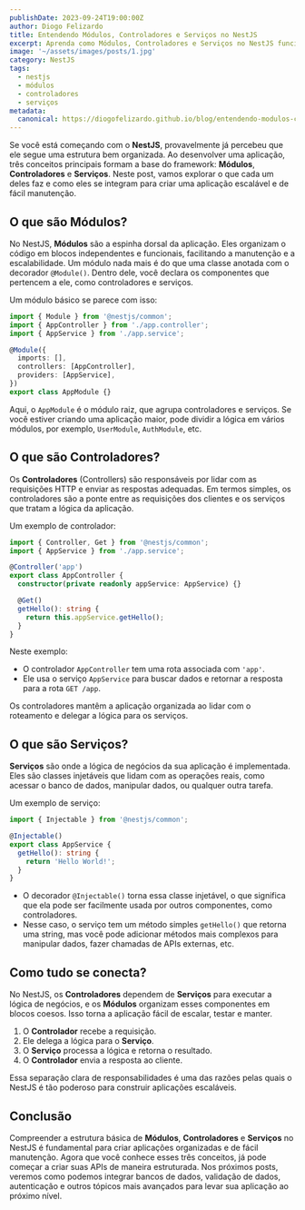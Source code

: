 ```yaml
---
publishDate: 2023-09-24T19:00:00Z
author: Diogo Felizardo
title: Entendendo Módulos, Controladores e Serviços no NestJS
excerpt: Aprenda como Módulos, Controladores e Serviços no NestJS funcionam para construir aplicações organizadas e escaláveis.
image: '~/assets/images/posts/1.jpg'
category: NestJS
tags:
  - nestjs
  - módulos
  - controladores
  - serviços
metadata:
  canonical: https://diogofelizardo.github.io/blog/entendendo-modulos-controladores-servicos-nestjs
---
```


Se você está começando com o **NestJS**, provavelmente já percebeu que ele segue uma estrutura bem organizada. Ao desenvolver uma aplicação, três conceitos principais formam a base do framework: **Módulos**, **Controladores** e **Serviços**. Neste post, vamos explorar o que cada um deles faz e como eles se integram para criar uma aplicação escalável e de fácil manutenção.

## O que são Módulos?

No NestJS, **Módulos** são a espinha dorsal da aplicação. Eles organizam o código em blocos independentes e funcionais, facilitando a manutenção e a escalabilidade. Um módulo nada mais é do que uma classe anotada com o decorador `@Module()`. Dentro dele, você declara os componentes que pertencem a ele, como controladores e serviços.

Um módulo básico se parece com isso:

```typescript
import { Module } from '@nestjs/common';
import { AppController } from './app.controller';
import { AppService } from './app.service';

@Module({
  imports: [],
  controllers: [AppController],
  providers: [AppService],
})
export class AppModule {}
```

Aqui, o `AppModule` é o módulo raiz, que agrupa controladores e serviços. Se você estiver criando uma aplicação maior, pode dividir a lógica em vários módulos, por exemplo, `UserModule`, `AuthModule`, etc.

## O que são Controladores?

Os **Controladores** (Controllers) são responsáveis por lidar com as requisições HTTP e enviar as respostas adequadas. Em termos simples, os controladores são a ponte entre as requisições dos clientes e os serviços que tratam a lógica da aplicação.

Um exemplo de controlador:

```typescript
import { Controller, Get } from '@nestjs/common';
import { AppService } from './app.service';

@Controller('app')
export class AppController {
  constructor(private readonly appService: AppService) {}

  @Get()
  getHello(): string {
    return this.appService.getHello();
  }
}
```

Neste exemplo:
- O controlador `AppController` tem uma rota associada com `'app'`.
- Ele usa o serviço `AppService` para buscar dados e retornar a resposta para a rota `GET /app`.

Os controladores mantêm a aplicação organizada ao lidar com o roteamento e delegar a lógica para os serviços.

## O que são Serviços?

**Serviços** são onde a lógica de negócios da sua aplicação é implementada. Eles são classes injetáveis que lidam com as operações reais, como acessar o banco de dados, manipular dados, ou qualquer outra tarefa.

Um exemplo de serviço:

```typescript
import { Injectable } from '@nestjs/common';

@Injectable()
export class AppService {
  getHello(): string {
    return 'Hello World!';
  }
}
```

- O decorador `@Injectable()` torna essa classe injetável, o que significa que ela pode ser facilmente usada por outros componentes, como controladores.
- Nesse caso, o serviço tem um método simples `getHello()` que retorna uma string, mas você pode adicionar métodos mais complexos para manipular dados, fazer chamadas de APIs externas, etc.

## Como tudo se conecta?

No NestJS, os **Controladores** dependem de **Serviços** para executar a lógica de negócios, e os **Módulos** organizam esses componentes em blocos coesos. Isso torna a aplicação fácil de escalar, testar e manter.

1. O **Controlador** recebe a requisição.
2. Ele delega a lógica para o **Serviço**.
3. O **Serviço** processa a lógica e retorna o resultado.
4. O **Controlador** envia a resposta ao cliente.

Essa separação clara de responsabilidades é uma das razões pelas quais o NestJS é tão poderoso para construir aplicações escaláveis.

## Conclusão

Compreender a estrutura básica de **Módulos**, **Controladores** e **Serviços** no NestJS é fundamental para criar aplicações organizadas e de fácil manutenção. Agora que você conhece esses três conceitos, já pode começar a criar suas APIs de maneira estruturada. Nos próximos posts, veremos como podemos integrar bancos de dados, validação de dados, autenticação e outros tópicos mais avançados para levar sua aplicação ao próximo nível.
